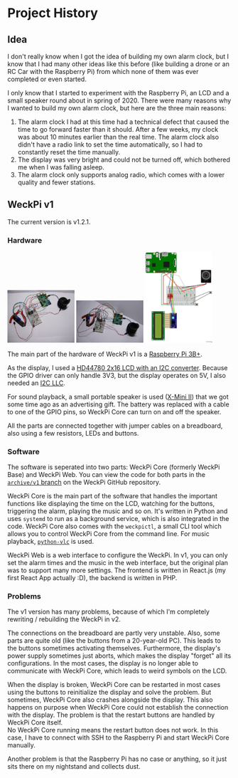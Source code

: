 # Project History

## Idea

I don't really know when I got the idea of building my own alarm clock,
but I know that I had many other ideas like this before (like building a drone or an RC Car with the Raspberry Pi)
from which none of them was ever completed or even started.

I only know that I started to experiment with the Raspberry Pi,
an LCD and a small speaker round about in spring of 2020.
There were many reasons why I wanted to build my own alarm clock, but here are the three main reasons:

1. The alarm clock I had at this time had a technical defect that caused the time to go forward faster than it should.
   After a few weeks, my clock was about 10 minutes earlier than the real time.
   The alarm clock also didn't have a radio link to set the time automatically,
   so I had to constantly reset the time manually.
2. The display was very bright and could not be turned off, which bothered me when I was falling asleep.
3. The alarm clock only supports analog radio, which comes with a lower quality and fewer stations.

## WeckPi v1

The current version is v1.2.1.

### Hardware

<img alt="A picture of the WeckPi v1 from the top" height="30%" src="https://raw.githubusercontent.com/bennetrr/weckpi/main/docs/assets/weckpi-v1/P1000895.jpg" title="WeckPi v1 top view" width="30%"/>
<img alt="A picture of the WeckPi v1 from the front" height="30%" src="https://raw.githubusercontent.com/bennetrr/weckpi/main/docs/assets/weckpi-v1/P1000916.jpg" title="WeckPi v1 front view" width="30%"/>
<img alt="The circuit plan of the WeckPi v1" height="30%" src="https://raw.githubusercontent.com/bennetrr/weckpi/main/docs/assets/weckpi-v1/WeckPi_Steckplatine.png" title="WeckPi v1 circuit plan" width="30%"/>

The main part of the hardware of WeckPi v1 is a [Raspberry Pi 3B+](https://www.raspberrypi.com/products/raspberry-pi-3-model-b-plus/).

As the display,
I used a [HD44780 2x16 LCD with an I2C converter](https://www.az-delivery.de/products/lcd-display-16x2-mit-blauem-hintergrund-und-i2c-converter-bundle).
Because the GPIO driver can only handle 3V3,
but the display operates on 5V,
I also needed an [I2C LLC](https://www.amazon.de/ARCELI-Converter-Bidirektionales-Shifter-Arduino/dp/B07RDHR315).

For sound playback,
a small portable speaker is used ([X-Mini II](https://www.amazon.com/gp/product/B004SNDC7I))
that we got some time ago as an advertising gift.
The battery was replaced with a cable to one of the GPIO pins, so WeckPi Core can turn on and off the speaker.

All the parts are connected together with jumper cables on a breadboard, also using a few resistors, LEDs and buttons.

### Software

The software is seperated into two parts: WeckPi Core (formerly WeckPi Base) and WeckPi Web.
You can view the code for both parts in the [`archive/v1` branch](https://github.com/bennetrr/weckpi/tree/archive/v1) on the WeckPi GitHub repository.

WeckPi Core is the main part of the software that handles the important functions like displaying the time on the LCD,
watching for the buttons, triggering the alarm, playing the music and so on.
It's written in Python and uses `systemd` to run as a background service, which is also integrated in the code.
WeckPi Core also comes with the `weckpictl`,
a small CLI tool which allows you to control WeckPi Core from the command line.
For music playback, [`python-vlc`](https://pypi.org/project/python-vlc/) is used.

WeckPi Web is a web interface to configure the WeckPi.
In v1, you can only set the alarm times and the music in the web interface,
but the original plan was to support many more settings.
The frontend is written in React.js (my first React App actually :D), the backend is written in PHP.

### Problems

The v1 version has many problems, because of which I'm completely rewriting / rebuilding the WeckPi in v2.

The connections on the breadboard are partly very unstable.
Also, some parts are quite old (like the buttons from a 20-year-old PC).
This leads to the buttons sometimes activating themselves.
Furthermore, the display's power supply sometimes just aborts,
which makes the display "forget" all its configurations.
In the most cases, the display is no longer able to communicate with WeckPi Core,
which leads to weird symbols on the LCD.

When the display is broken,
WeckPi Core can be restarted in most cases using the buttons to reinitialize the display and solve the problem.
But sometimes, WeckPi Core also crashes alongside the display.
This also happens on purpose when WeckPi Core could not establish the connection with the display.
The problem is that the restart buttons are handled by WeckPi Core itself.<br>
No WeckPi Core running means the restart button does not work.
In this case, I have to connect with SSH to the Raspberry Pi and start WeckPi Core manually.

Another problem is that the Raspberry Pi has no case or anything,
so it just sits there on my nightstand and collects dust.
